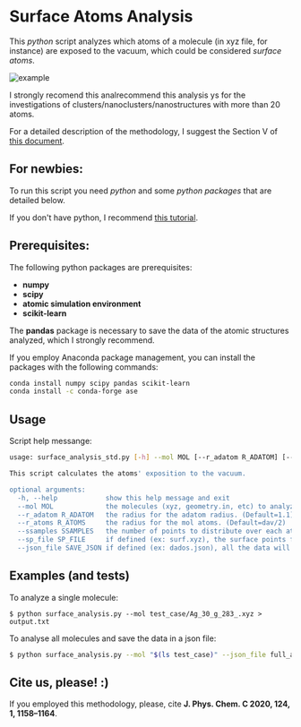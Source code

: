 # Surface Atoms Analysis

This *python* script analyzes which atoms of a molecule (in xyz file, for instance) are exposed to the vacuum, which could be considered *surface atoms*.

![example](https://raw.githubusercontent.com/johnatanmucelini/surface_analysis_standalone/master/figure.png?token=AF3ZDJ5FLMWKX4UTVQEMSODAQCP72)

I strongly recomend this analrecommend this analysis ys for the investigations of clusters/nanoclusters/nanostructures with more than 20 atoms. 

For a detailed description of the methodology, I suggest the Section V of [this document](https://pubs.acs.org/doi/suppl/10.1021/acs.jpcc.9b09561/suppl_file/jp9b09561_si_001.pdf).


## For newbies:

To run this script you need *python* and some *python packages* that are detailed below. 

If you don't have python, I recommend [this tutorial](https://varhowto.com/install-miniconda-ubuntu-20-04/).


## Prerequisites:

The following python packages are prerequisites:
- **numpy**
- **scipy**
- **atomic simulation environment**
- **scikit-learn**

The **pandas** package is necessary to  save the data of the atomic structures analyzed, which I strongly recommend.

If you employ Anaconda package management, you can install the packages with the following commands:
```bash 
conda install numpy scipy pandas scikit-learn 
conda install -c conda-forge ase
```


## Usage

Script help messange:

```bash
usage: surface_analysis_std.py [-h] --mol MOL [--r_adatom R_ADATOM] [--r_atoms R_ATOMS] [--ssamples SSAMPLES] [--sp_file SP_FILE] [--save_json SAVE_JSON]

This script calculates the atoms' exposition to the vacuum.

optional arguments:
  -h, --help            show this help message and exit
  --mol MOL             the molecules (xyz, geometry.in, etc) to analyze.
  --r_adatom R_ADATOM   the radius for the adatom radius. (Default=1.1)
  --r_atoms R_ATOMS     the radius for the mol atoms. (Default=dav/2)
  --ssamples SSAMPLES   the number of points to distribute over each atom. (Default=1000)
  --sp_file SP_FILE     if defined (ex: surf.xyz), the surface points found will be printed in this file.
  --json_file SAVE_JSON if defined (ex: dados.json), all the data will be saved in a json file.
```


## Examples (and tests)

To analyze a single molecule:

```
$ python surface_analysis.py --mol test_case/Ag_30_g_283_.xyz > output.txt
```

To analyse all molecules and save the data in a json file:

```bash
$ python surface_analysis.py --mol "$(ls test_case)" --json_file full_analysis.json > output2.txt
```

## Cite us, please! :)

If you employed this methodology, please, cite **J. Phys. Chem. C 2020, 124, 1, 1158–1164**.
